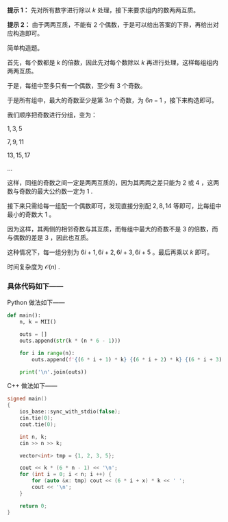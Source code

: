 **提示 1：** 先对所有数字进行除以 $k$ 处理，接下来要求组内的数两两互质。

**提示 2：** 由于两两互质，不能有 $2$ 个偶数，于是可以给出答案的下界，再给出对应构造即可。

简单构造题。

首先，每个数都是 $k$ 的倍数，因此先对每个数除以 $k$ 再进行处理，这样每组组内两两互质。

于是，每组中至多只有一个偶数，至少有 $3$ 个奇数。

于是所有组中，最大的奇数至少是第 $3n$ 个奇数，为 $6n-1$ ，接下来构造即可。

我们顺序把奇数进行分组，变为：

$1,3,5$

$7,9,11$

$13,15,17$

$\dots$

这样，同组的奇数之间一定是两两互质的，因为其两两之差只能为 $2$ 或 $4$ ，这两数与奇数的最大公约数一定为 $1$ .

接下来只需给每一组配一个偶数即可，发现直接分别配 $2,8,14$ 等即可，比每组中最小的奇数大 $1$ 。

因为这样，其两侧的相邻奇数与其互质，而每组中最大的奇数不是 $3$ 的倍数，而与偶数的差是 $3$ ，因此也互质。

这种情况下，每一组分别为 $6i+1,6i+2,6i+3,6i+5$ 。最后再乘以 $k$ 即可。

时间复杂度为 $\mathcal{O}(n)$ .

### 具体代码如下——

Python 做法如下——

```Python []
def main():
    n, k = MII()

    outs = []
    outs.append(str(k * (n * 6 - 1)))

    for i in range(n):
        outs.append(f'{(6 * i + 1) * k} {(6 * i + 2) * k} {(6 * i + 3) * k} {(6 * i + 5) * k}')

    print('\n'.join(outs))
```

C++ 做法如下——

```cpp []
signed main()
{
    ios_base::sync_with_stdio(false);
    cin.tie(0);
    cout.tie(0);

    int n, k;
    cin >> n >> k;

    vector<int> tmp = {1, 2, 3, 5};

    cout << k * (6 * n - 1) << '\n';
    for (int i = 0; i < n; i ++) {
        for (auto &x: tmp) cout << (6 * i + x) * k << ' ';
        cout << '\n';
    }

    return 0;
}
```